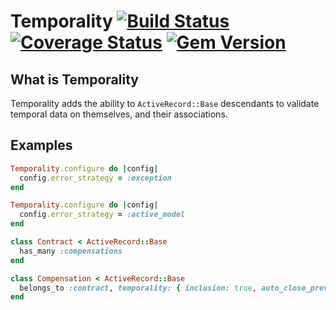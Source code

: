 Temporality [![Build Status](https://secure.travis-ci.org/davout/temporality.png?branch=master)](http://travis-ci.org/davout/temporality) [![Coverage Status](https://img.shields.io/coveralls/davout/temporality.svg)](https://coveralls.io/r/davout/temporality?branch=master) [![Gem Version](https://badge.fury.io/rb/temporality.svg)](http://badge.fury.io/rb/temporality)
=

## What is Temporality
Temporality adds the ability to `ActiveRecord::Base` descendants to validate temporal data on themselves, and their associations.

## Examples

````ruby
Temporality.configure do |config|
  config.error_strategy = :exception
end

Temporality.configure do |config|
  config.error_strategy = :active_model
end

class Contract < ActiveRecord::Base
  has_many :compensations
end

class Compensation < ActiveRecord::Base
  belongs_to :contract, temporality: { inclusion: true, auto_close_previous: true, allow_overlap: false, completeness: true }
end
````

